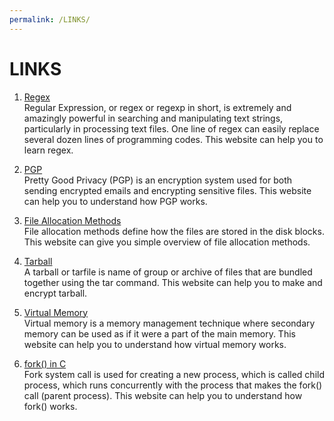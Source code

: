 ```yaml
---
permalink: /LINKS/
---
```


# LINKS

1. [Regex](https://www3.ntu.edu.sg/home/ehchua/programming/howto/Regexe.html)<br>
Regular Expression, or regex or regexp in short, is extremely and amazingly powerful in searching and manipulating text strings, particularly in processing text files. One line of regex can easily replace several dozen lines of programming codes. This website can help you to learn regex.

2. [PGP](https://www.varonis.com/blog/pgp-encryption/)<br>
Pretty Good Privacy (PGP) is an encryption system used for both sending encrypted emails and encrypting sensitive files. This website can help you to understand how PGP works.

3. [File Allocation Methods](https://www.geeksforgeeks.org/file-allocation-methods/)<br>
File allocation methods define how the files are stored in the disk blocks. This website can give you simple overview of file allocation methods.

4. [Tarball](https://osp4diss.vlsm.org/osp-001.html)<br>
A tarball or tarfile is name of group or archive of files that are bundled together using the tar command. This website can help you to make and encrypt tarball.

5. [Virtual Memory](https://searchstorage.techtarget.com/definition/virtual-memory)<br>
Virtual memory is a memory management technique where secondary memory can be used as if it were a part of the main memory. This website can help you to understand how virtual memory works.

6. [fork() in C](https://www.geeksforgeeks.org/fork-system-call/)<br>
Fork system call is used for creating a new process, which is called child process, which runs concurrently with the process that makes the fork() call (parent process). This website can help you to understand how fork() works.
